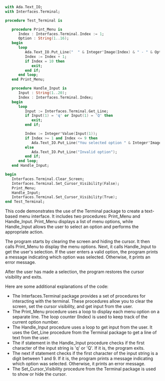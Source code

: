 ```ada
with Ada.Text_IO;
with Interfaces.Terminal;

procedure Test_Terminal is

   procedure Print_Menu is
      Index : Interfaces.Terminal.Index := 1;
      Option : String(1..16);
   begin
      loop
         Ada.Text_IO.Put_Line("  " & Integer'Image(Index) & " - " & Option);
         Index := Index + 1;
         if Index = 10 then
            exit;
         end if;
      end loop;
   end Print_Menu;

   procedure Handle_Input is
      Input : String(1..20);
      Index : Interfaces.Terminal.Index;
   begin
      loop
         Input := Interfaces.Terminal.Get_Line;
         if Input(1) = 'q' or Input(1) = 'Q' then
            exit;
         end if;

         Index := Integer'Value(Input(1));
         if Index >= 1 and Index <= 9 then
            Ada.Text_IO.Put_Line("You selected option " & Integer'Image(Index));
         else
            Ada.Text_IO.Put_Line("Invalid option");
         end if;
      end loop;
   end Handle_Input;

begin
   Interfaces.Terminal.Clear_Screen;
   Interfaces.Terminal.Set_Cursor_Visibility(False);
   Print_Menu;
   Handle_Input;
   Interfaces.Terminal.Set_Cursor_Visibility(True);
end Test_Terminal;
```

This code demonstrates the use of the Terminal package to create a text-based menu interface. It includes two procedures: Print_Menu and Handle_Input. Print_Menu displays a list of menu options, while Handle_Input allows the user to select an option and performs the appropriate action.

The program starts by clearing the screen and hiding the cursor. It then calls Print_Menu to display the menu options. Next, it calls Handle_Input to get the user's selection. If the user enters a valid option, the program prints a message indicating which option was selected. Otherwise, it prints an error message.

After the user has made a selection, the program restores the cursor visibility and exits.

Here are some additional explanations of the code:

* The Interfaces.Terminal package provides a set of procedures for interacting with the terminal. These procedures allow you to clear the screen, set the cursor visibility, and get input from the user.
* The Print_Menu procedure uses a loop to display each menu option on a separate line. The loop counter (Index) is used to keep track of the current option number.
* The Handle_Input procedure uses a loop to get input from the user. It uses the Get_Line procedure from the Terminal package to get a line of text from the user.
* The if statement in the Handle_Input procedure checks if the first character of the input string is 'q' or 'Q'. If it is, the program exits.
* The next if statement checks if the first character of the input string is a digit between 1 and 9. If it is, the program prints a message indicating which option was selected. Otherwise, it prints an error message.
* The Set_Cursor_Visibility procedure from the Terminal package is used to show or hide the cursor.